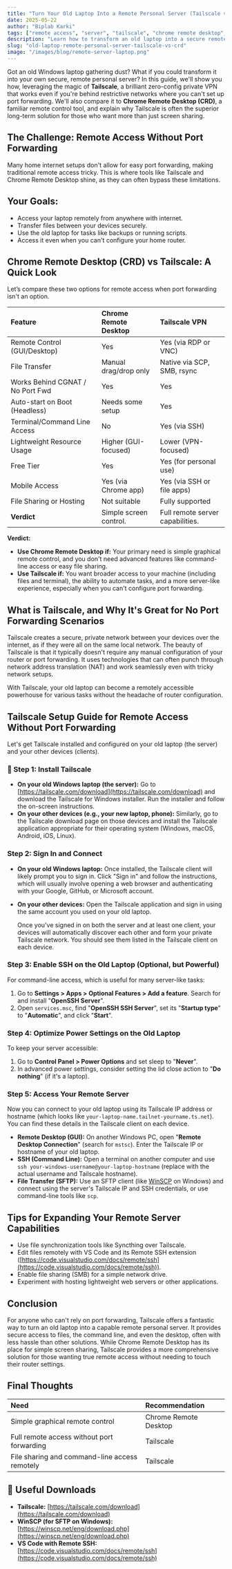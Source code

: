 ```yaml
---
title: "Turn Your Old Laptop Into a Remote Personal Server (Tailscale vs Chrome Remote Desktop)"
date: 2025-05-22
author: "Biplab Karki"
tags: ["remote access", "server", "tailscale", "chrome remote desktop", "vpn", "file transfer", "ssh"]
description: "Learn how to transform an old laptop into a secure remote personal server using Tailscale, and see how it compares to Chrome Remote Desktop for remote access without port forwarding."
slug: "old-laptop-remote-personal-server-tailscale-vs-crd"
image: "/images/blog/remote-server-laptop.png"
---
```


Got an old Windows laptop gathering dust? What if you could transform it into your own secure, remote personal server? In this guide, we'll show you how, leveraging the magic of **Tailscale**, a brilliant zero-config private VPN that works even if you're behind restrictive networks where you can't set up port forwarding. We'll also compare it to **Chrome Remote Desktop (CRD)**, a familiar remote control tool, and explain why Tailscale is often the superior long-term solution for those who want more than just screen sharing.

## The Challenge: Remote Access Without Port Forwarding

Many home internet setups don't allow for easy port forwarding, making traditional remote access tricky. This is where tools like Tailscale and Chrome Remote Desktop shine, as they can often bypass these limitations.

## Your Goals:

* Access your laptop remotely from anywhere with internet.
* Transfer files between your devices securely.
* Use the old laptop for tasks like backups or running scripts.
* Access it even when you can't configure your home router.

## Chrome Remote Desktop (CRD) vs Tailscale: A Quick Look

Let’s compare these two options for remote access when port forwarding isn't an option.

| Feature                         | Chrome Remote Desktop        | Tailscale VPN                  |
| :------------------------------ | :--------------------------- | :----------------------------- |
| Remote Control (GUI/Desktop)    | Yes                        | Yes (via RDP or VNC)           |
| File Transfer                   | Manual drag/drop only        | Native via SCP, SMB, rsync     |
| Works Behind CGNAT / No Port Fwd | Yes                        | Yes                            |
| Auto-start on Boot (Headless)   | Needs some setup             | Yes                            |
| Terminal/Command Line Access    | No                         | Yes (via SSH)                  |
| Lightweight Resource Usage      | Higher (GUI-focused)         | Lower (VPN-focused)            |
| Free Tier                       | Yes                        | Yes (for personal use)         |
| Mobile Access                   | Yes (via Chrome app)         | Yes (via SSH or file apps)     |
| File Sharing or Hosting         | Not suitable               | Fully supported                |
| **Verdict** | Simple screen control.       | Full remote server capabilities. |

**Verdict:**

* **Use Chrome Remote Desktop if:** Your primary need is simple graphical remote control, and you don't need advanced features like command-line access or easy file sharing.
* **Use Tailscale if:** You want broader access to your machine (including files and terminal), the ability to automate tasks, and a more server-like experience, especially when you can't configure port forwarding.

## What is Tailscale, and Why It's Great for No Port Forwarding Scenarios

Tailscale creates a secure, private network between your devices over the internet, as if they were all on the same local network. The beauty of Tailscale is that it typically doesn't require any manual configuration of your router or port forwarding. It uses technologies that can often punch through network address translation (NAT) and work seamlessly even with tricky network setups.

With Tailscale, your old laptop can become a remotely accessible powerhouse for various tasks without the headache of router configuration.

## Tailscale Setup Guide for Remote Access Without Port Forwarding

Let's get Tailscale installed and configured on your old laptop (the server) and your other devices (clients).

### 🔗 Step 1: Install Tailscale

* **On your old Windows laptop (the server):** Go to [https://tailscale.com/download](https://tailscale.com/download) and download the Tailscale for Windows installer. Run the installer and follow the on-screen instructions.
* **On your other devices (e.g., your new laptop, phone):** Similarly, go to the Tailscale download page on those devices and install the Tailscale application appropriate for their operating system (Windows, macOS, Android, iOS, Linux).

### Step 2: Sign In and Connect

* **On your old Windows laptop:** Once installed, the Tailscale client will likely prompt you to sign in. Click "Sign in" and follow the instructions, which will usually involve opening a web browser and authenticating with your Google, GitHub, or Microsoft account.

* **On your other devices:** Open the Tailscale application and sign in using the same account you used on your old laptop.

    Once you've signed in on both the server and at least one client, your devices will automatically discover each other and form your private Tailscale network. You should see them listed in the Tailscale client on each device.

### Step 3: Enable SSH on the Old Laptop (Optional, but Powerful)

For command-line access, which is useful for many server-like tasks:

1.  Go to **Settings > Apps > Optional Features > Add a feature**. Search for and install "**OpenSSH Server**".
2.  Open `services.msc`, find "**OpenSSH SSH Server**", set its "**Startup type**" to "**Automatic**", and click "**Start**".

### Step 4: Optimize Power Settings on the Old Laptop

To keep your server accessible:

1.  Go to **Control Panel > Power Options** and set sleep to "**Never**".
2.  In advanced power settings, consider setting the lid close action to "**Do nothing**" (if it's a laptop).

### Step 5: Access Your Remote Server

Now you can connect to your old laptop using its Tailscale IP address or hostname (which looks like `your-laptop-name.tailnet-yourname.ts.net`). You can find these details in the Tailscale client on each device.

* **Remote Desktop (GUI):** On another Windows PC, open "**Remote Desktop Connection**" (search for `mstsc`). Enter the Tailscale IP or hostname of your old laptop.
* **SSH (Command Line):** Open a terminal on another computer and use `ssh your-windows-username@your-laptop-hostname` (replace with the actual username and Tailscale hostname).
* **File Transfer (SFTP):** Use an SFTP client (like [WinSCP](https://winscp.net/eng/download.php) on Windows) and connect using the server's Tailscale IP and SSH credentials, or use command-line tools like `scp`.

## Tips for Expanding Your Remote Server Capabilities

* Use file synchronization tools like Syncthing over Tailscale.
* Edit files remotely with VS Code and its Remote SSH extension ([https://code.visualstudio.com/docs/remote/ssh](https://code.visualstudio.com/docs/remote/ssh)).
* Enable file sharing (SMB) for a simple network drive.
* Experiment with hosting lightweight web servers or other applications.

## Conclusion

For anyone who can't rely on port forwarding, Tailscale offers a fantastic way to turn an old laptop into a capable remote personal server. It provides secure access to files, the command line, and even the desktop, often with less hassle than other solutions. While Chrome Remote Desktop has its place for simple screen sharing, Tailscale provides a more comprehensive solution for those wanting true remote access without needing to touch their router settings.

## Final Thoughts

| Need                                      | Recommendation           |
| :---------------------------------------- | :----------------------- |
| Simple graphical remote control           | Chrome Remote Desktop    |
| Full remote access without port forwarding | Tailscale                |
| File sharing and command-line access remotely | Tailscale                |

## 🔗 Useful Downloads

* **Tailscale:** [https://tailscale.com/download](https://tailscale.com/download)
* **WinSCP (for SFTP on Windows):** [https://winscp.net/eng/download.php](https://winscp.net/eng/download.php)
* **VS Code with Remote SSH:** [https://code.visualstudio.com/docs/remote/ssh](https://code.visualstudio.com/docs/remote/ssh)